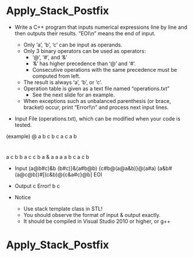 # Apply_Stack_Postfix

* Write a C++ program that inputs numerical expressions line by line and then outputs their results. “EOI\n” means the end of input.
   - Only ‘a’, ‘b’, ‘c’ can be input as operands.
   - Only 3 binary operators can be used as operators:
     - ‘@’, ‘#’, and ‘&’
      - ‘&’ has higher precedence than ‘@’ and ‘#’.
      - Consecutive operations with the same precedence must be computed from left.
   - The result is always ‘a’, ‘b’, or ‘c’.
   - Operation table is given as a text file named “operations.txt”
      - See the next slide for an example.
   - When exceptions such as unbalanced parenthesis (or brace, bracket) occur, print “Error!\n” and process next input lines.

* Input File (operations.txt), which can be modified when your code is tested.

(example)
@
a b c 
b c a 
c a b 
#
a c b 
b a c 
c b a 
&
a a a 
a b c 
a c b 

* Input
(a@b#c)&b
(b#c)}&(a#b@b)
{c#b@(a@a&b)}@(a#a)
(a&b#(a@c@b))#[(c&b)@{c&a#c}@b]
EOI

* Output
c
Error!
b
c

* Notice
   - Use stack template class in STL!
   - You should observe the format of input & output exactly.
   - It should be compiled in Visual Studio 2010 or higher, or g++



# Apply_Stack_Postfix
